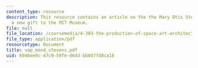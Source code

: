 ```yaml
---
content_type: resource
description: This resource contains an article on the the Mary Otis Stevens Collection,
  a new gift to the MIT Museum.
file: null
file_location: /coursemedia/4-303-the-production-of-space-art-architecture-and-urbanism-in-dialogue-fall-2006/6946ee0c47c959fed643bb047fd8ca18_vap_mond_stevens.pdf
file_type: application/pdf
resourcetype: Document
title: vap_mond_stevens.pdf
uid: 6946ee0c-47c9-59fe-d643-bb047fd8ca18
---
```

